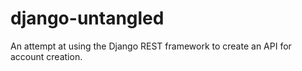 # django-untangled
An attempt at using the Django REST framework to create an API for account creation.
